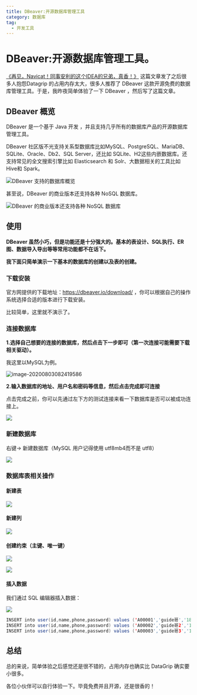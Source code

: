 ```yaml
---
title: DBeaver:开源数据库管理工具
category: 数据库
tag:
  - 开发工具
---
```


# DBeaver:开源数据库管理工具。

[《再见，Navicat！同事安利的这个IDEA的兄弟，真香！》](https://mp.weixin.qq.com/s?__biz=Mzg2OTA0Njk0OA==&mid=2247489523&idx=1&sn=4e96972842bdcea2e05cb267d17c5e8e&chksm=cea25838f9d5d12e45a9939370eccf2bff7177038e70437ea0e01d64030118852ee66ae72284&token=2000865596&lang=zh_CN#rd)    这篇文章发了之后很多人抱怨Datagrip 的占用内存太大，很多人推荐了  DBeaver 这款开源免费的数据库管理工具。于是，我昨夜简单体验了一下 DBeaver ，然后写了这篇文章。

## DBeaver 概览

DBeaver 是一个基于 Java 开发 ，并且支持几乎所有的数据库产品的开源数据库管理工具。

DBeaver 社区版不光支持关系型数据库比如MySQL、PostgreSQL、MariaDB、SQLite、Oracle、Db2、SQL Server，还比如 SQLite、H2这些内嵌数据库。还支持常见的全文搜索引擎比如 Elasticsearch 和 Solr、大数据相关的工具比如Hive和 Spark。

![DBeaver 支持的数据库概览](https://guide-blog-images.oss-cn-shenzhen.aliyuncs.com/2020-8/%E6%9C%AA%E5%91%BD%E5%90%8D%E6%8B%BC%E5%9B%BE.jpg)

甚至说，DBeaver 的商业版本还支持各种 NoSQL  数据库。

![DBeaver 的商业版本还支持各种 NoSQL  数据库](https://guide-blog-images.oss-cn-shenzhen.aliyuncs.com/2020-8/image-20200803074546854.png)

## 使用

**DBeaver 虽然小巧，但是功能还是十分强大的。基本的表设计、SQL执行、ER图、数据导入导出等等常用功能都不在话下。**

**我下面只简单演示一下基本的数据库的创建以及表的创建。**

### 下载安装

官方网提供的下载地址：https://dbeaver.io/download/ ，你可以根据自己的操作系统选择合适的版本进行下载安装。

比较简单，这里就不演示了。

### 连接数据库

**1.选择自己想要的连接的数据库，然后点击下一步即可（第一次连接可能需要下载相关驱动）。**

我这里以MySQL为例。

![image-20200803082419586](https://guide-blog-images.oss-cn-shenzhen.aliyuncs.com/2020-8/image-20200803082419586.png)

**2.输入数据库的地址、用户名和密码等信息，然后点击完成即可连接**

点击完成之前，你可以先通过左下方的测试连接来看一下数据库是否可以被成功连接上。

![](https://guide-blog-images.oss-cn-shenzhen.aliyuncs.com/2020-8/image-20200803082107033.png)

### 新建数据库

右键-> 新建数据库（MySQL 用户记得使用 utf8mb4而不是 utf8）

![](https://guide-blog-images.oss-cn-shenzhen.aliyuncs.com/2020-8/image-20200812200954000.png)

### 数据库表相关操作

#### 新建表

![](https://guide-blog-images.oss-cn-shenzhen.aliyuncs.com/2020-8/image-20200812201130467.png)

#### 新建列

![](https://guide-blog-images.oss-cn-shenzhen.aliyuncs.com/2020-8/image-20200812203427352.png)

#### 创建约束（主键、唯一键）

![](https://guide-blog-images.oss-cn-shenzhen.aliyuncs.com/2020-8/image-20200812202618448.png)

![](https://guide-blog-images.oss-cn-shenzhen.aliyuncs.com/2020-8/image-20200812204054048.png)

#### 插入数据

我们通过 SQL 编辑器插入数据：

![](https://guide-blog-images.oss-cn-shenzhen.aliyuncs.com/2020-8/image-20200812205208540.png)

```java
INSERT into user(id,name,phone,password) values ('A00001','guide哥','181631312315','123456'); 
INSERT into user(id,name,phone,password) values ('A00002','guide哥2','181631312313','123456');
INSERT into user(id,name,phone,password) values ('A00003','guide哥3','181631312312','123456');
```

## 总结

总的来说，简单体验之后感觉还是很不错的，占用内存也确实比 DataGrip 确实要小很多。

各位小伙伴可以自行体验一下。毕竟免费并且开源，还是很香的！




